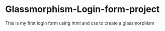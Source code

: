 # Glassmorphism-Login-form-project
This is my first login form using html and css to create a glassmorphism
